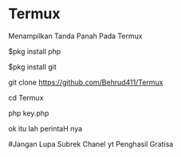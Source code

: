 # Termux
Menampilkan Tanda Panah Pada Termux

$pkg install php

$pkg install git

git clone https://github.com/Behrud411/Termux

cd Termux

php key.php

ok itu lah perintaH nya

#Jangan Lupa Subrek Chanel yt Penghasil Gratisa
